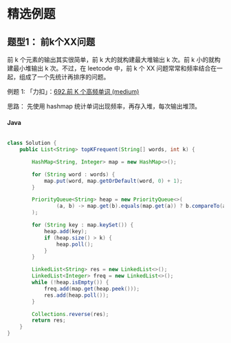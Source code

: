 # 精选例题

## 题型1： 前k个XX问题  
前 k 个元素的输出其实很简单，前 k 大的就构建最大堆输出 k 次。前 k 小的就构建最小堆输出 k 次。不过，在 leetcode 中，前 k 个 XX 问题常常和频率结合在一起，组成了一个先统计再排序的问题。


例题 1: 「力扣」：[692.前 K 个高频单词 (medium)](https://leetcode-cn.com/problems/top-k-frequent-words/)

思路： 先使用 hashmap 统计单词出现频率，再存入堆，每次输出堆顶。

<!-- tabs:start -->
#### **Java**

```java

class Solution {
    public List<String> topKFrequent(String[] words, int k) {

        HashMap<String, Integer> map = new HashMap<>();

        for (String word : words) {
            map.put(word, map.getOrDefault(word, 0) + 1);
        }

        PriorityQueue<String> heap = new PriorityQueue<>(
                (a, b) -> map.get(b).equals(map.get(a)) ? b.compareTo(a) : map.get(a) - map.get(b)
        );

        for (String key : map.keySet()) {
            heap.add(key);
            if (heap.size() > k) {
                heap.poll();
            }
        }

        LinkedList<String> res = new LinkedList<>();
        LinkedList<Integer> freq = new LinkedList<>();
        while (!heap.isEmpty()) {
            freq.add(map.get(heap.peek()));
            res.add(heap.poll());
        }

        Collections.reverse(res);
        return res;
    }
}


```

<!-- tabs:end -->

